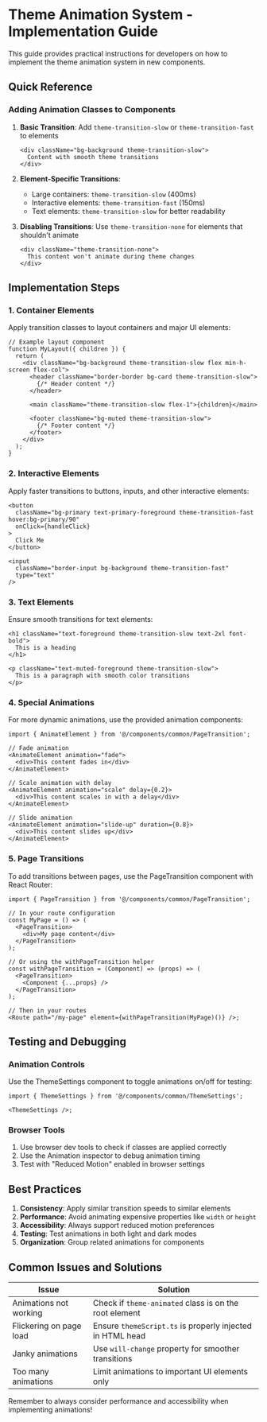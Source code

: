 # Theme Animation System - Implementation Guide

This guide provides practical instructions for developers on how to implement the theme animation system in new components.

## Quick Reference

### Adding Animation Classes to Components

1. **Basic Transition**: Add `theme-transition-slow` or `theme-transition-fast` to elements

   ```tsx
   <div className="bg-background theme-transition-slow">
     Content with smooth theme transitions
   </div>
   ```

2. **Element-Specific Transitions**:

   - Large containers: `theme-transition-slow` (400ms)
   - Interactive elements: `theme-transition-fast` (150ms)
   - Text elements: `theme-transition-slow` for better readability

3. **Disabling Transitions**: Use `theme-transition-none` for elements that shouldn't animate
   ```tsx
   <div className="theme-transition-none">
     This content won't animate during theme changes
   </div>
   ```

## Implementation Steps

### 1. Container Elements

Apply transition classes to layout containers and major UI elements:

```tsx
// Example layout component
function MyLayout({ children }) {
  return (
    <div className="bg-background theme-transition-slow flex min-h-screen flex-col">
      <header className="border-border bg-card theme-transition-slow">
        {/* Header content */}
      </header>

      <main className="theme-transition-slow flex-1">{children}</main>

      <footer className="bg-muted theme-transition-slow">
        {/* Footer content */}
      </footer>
    </div>
  );
}
```

### 2. Interactive Elements

Apply faster transitions to buttons, inputs, and other interactive elements:

```tsx
<button
  className="bg-primary text-primary-foreground theme-transition-fast hover:bg-primary/90"
  onClick={handleClick}
>
  Click Me
</button>

<input
  className="border-input bg-background theme-transition-fast"
  type="text"
/>
```

### 3. Text Elements

Ensure smooth transitions for text elements:

```tsx
<h1 className="text-foreground theme-transition-slow text-2xl font-bold">
  This is a heading
</h1>

<p className="text-muted-foreground theme-transition-slow">
  This is a paragraph with smooth color transitions
</p>
```

### 4. Special Animations

For more dynamic animations, use the provided animation components:

```tsx
import { AnimateElement } from '@/components/common/PageTransition';

// Fade animation
<AnimateElement animation="fade">
  <div>This content fades in</div>
</AnimateElement>

// Scale animation with delay
<AnimateElement animation="scale" delay={0.2}>
  <div>This content scales in with a delay</div>
</AnimateElement>

// Slide animation
<AnimateElement animation="slide-up" duration={0.8}>
  <div>This content slides up</div>
</AnimateElement>
```

### 5. Page Transitions

To add transitions between pages, use the PageTransition component with React Router:

```tsx
import { PageTransition } from '@/components/common/PageTransition';

// In your route configuration
const MyPage = () => (
  <PageTransition>
    <div>My page content</div>
  </PageTransition>
);

// Or using the withPageTransition helper
const withPageTransition = (Component) => (props) => (
  <PageTransition>
    <Component {...props} />
  </PageTransition>
);

// Then in your routes
<Route path="/my-page" element={withPageTransition(MyPage)()} />;
```

## Testing and Debugging

### Animation Controls

Use the ThemeSettings component to toggle animations on/off for testing:

```tsx
import { ThemeSettings } from '@/components/common/ThemeSettings';

<ThemeSettings />;
```

### Browser Tools

1. Use browser dev tools to check if classes are applied correctly
2. Use the Animation inspector to debug animation timing
3. Test with "Reduced Motion" enabled in browser settings

## Best Practices

1. **Consistency**: Apply similar transition speeds to similar elements
2. **Performance**: Avoid animating expensive properties like `width` or `height`
3. **Accessibility**: Always support reduced motion preferences
4. **Testing**: Test animations in both light and dark modes
5. **Organization**: Group related animations for components

## Common Issues and Solutions

| Issue                   | Solution                                                  |
| ----------------------- | --------------------------------------------------------- |
| Animations not working  | Check if `theme-animated` class is on the root element    |
| Flickering on page load | Ensure `themeScript.ts` is properly injected in HTML head |
| Janky animations        | Use `will-change` property for smoother transitions       |
| Too many animations     | Limit animations to important UI elements only            |

Remember to always consider performance and accessibility when implementing animations!
